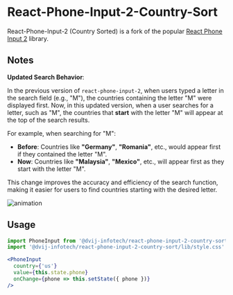 # React-Phone-Input-2-Country-Sort


React-Phone-Input-2 (Country Sorted) is a fork of the popular [React Phone Input 2](https://www.npmjs.com/package/react-phone-input-2) library. 

## Notes

**Updated Search Behavior**: 

In the previous version of `react-phone-input-2`, when users typed a letter in the search field (e.g., "M"), the countries containing the letter "M" were displayed first. Now, in this updated version, when a user searches for a letter, such as "M", the countries that **start** with the letter "M" will appear at the top of the search results. 

For example, when searching for "M":

- **Before**: Countries like **"Germany"**, **"Romania"**, etc., would appear first if they contained the letter "M".
- **Now**: Countries like **"Malaysia"**, **"Mexico"**, etc., will appear first as they start with the letter "M".

This change improves the accuracy and efficiency of the search function, making it easier for users to find countries starting with the desired letter.

![animation](https://media.giphy.com/media/xiORAWnqoTJDsH0UOI/giphy.gif)

## Usage
```jsx
import PhoneInput from '@dvij-infotech/react-phone-input-2-country-sort'
import '@dvij-infotech/react-phone-input-2-country-sort/lib/style.css'

<PhoneInput
  country={'us'}
  value={this.state.phone}
  onChange={phone => this.setState({ phone })}
/>

